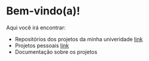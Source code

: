   <!DOCTYPE html>
  <html lang="pt-br">
      <head>
        <meta charset="utf-8">
      </head>
      <body>
        <h1> Bem-vindo(a)!</h1>
          <p> Aqui você irá encontrar: </p>
          <ul>
            <li>Repositórios dos projetos da minha univeridade <a href='https://github.com/stars/Italo-Fernando/lists/projetos-ufrpe'>link</a></li>
            <li>Projetos pessoais <a href='https://www.google.com/'>link</a></li>
            <li>Documentação sobre os projetos</li>
          </ul>
        </body>
  </html>
